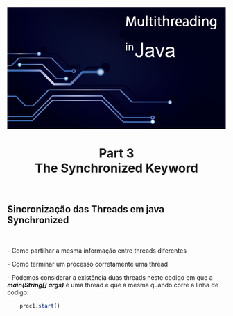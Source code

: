 <img src="../READMEs_sorces/Multithreading-Java.png" alt="Sistemas Distribuidos - Rafael Alves" align="center"/>

<h1 align="center">Part 3<br>The Synchronized Keyword</h1>
<br>
<h2>Sincronização das Threads em java<br><strong>Synchronized</strong></h2><br>

<p>- Como partilhar a mesma informação entre threads diferentes<br></p>
<p>- Como terminar um processo corretamente uma thread<br></p>
<p>- Podemos considerar a existência duas threads neste codigo em que a <strong><em>main(String[] args)</em></strong> é uma thread e que a mesma quando corre a linha de codigo: <br></p>

```javascript
    proc1.start()
```
<br>